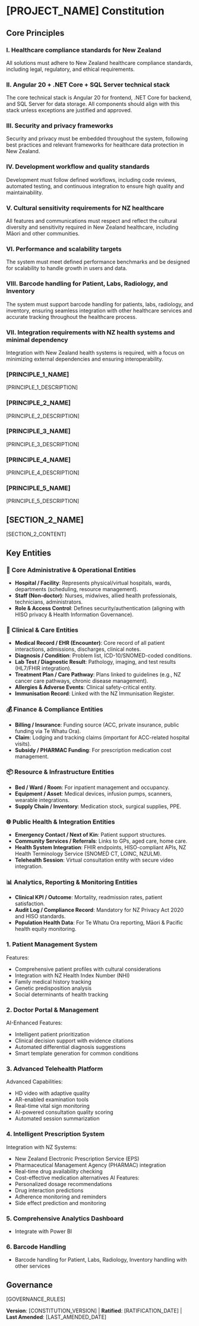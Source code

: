 # [PROJECT_NAME] Constitution
<!-- Example: Spec Constitution, TaskFlow Constitution, etc. -->

## Core Principles


### I. Healthcare compliance standards for New Zealand
All solutions must adhere to New Zealand healthcare compliance standards, including legal, regulatory, and ethical requirements.

### II. Angular 20 + .NET Core + SQL Server technical stack
The core technical stack is Angular 20 for frontend, .NET Core for backend, and SQL Server for data storage. All components should align with this stack unless exceptions are justified and approved.

### III. Security and privacy frameworks
Security and privacy must be embedded throughout the system, following best practices and relevant frameworks for healthcare data protection in New Zealand.

### IV. Development workflow and quality standards
Development must follow defined workflows, including code reviews, automated testing, and continuous integration to ensure high quality and maintainability.

### V. Cultural sensitivity requirements for NZ healthcare
All features and communications must respect and reflect the cultural diversity and sensitivity required in New Zealand healthcare, including Māori and other communities.

### VI. Performance and scalability targets
The system must meet defined performance benchmarks and be designed for scalability to handle growth in users and data.


### VIII. Barcode handling for Patient, Labs, Radiology, and Inventory
The system must support barcode handling for patients, labs, radiology, and inventory, ensuring seamless integration with other healthcare services and accurate tracking throughout the healthcare process.

### VII. Integration requirements with NZ health systems and minimal dependency
Integration with New Zealand health systems is required, with a focus on minimizing external dependencies and ensuring interoperability.

### [PRINCIPLE_1_NAME]
<!-- Example: I. Library-First -->
[PRINCIPLE_1_DESCRIPTION]
<!-- Example: Every feature starts as a standalone library; Libraries must be self-contained, independently testable, documented; Clear purpose required - no organizational-only libraries -->

### [PRINCIPLE_2_NAME]
<!-- Example: II. CLI Interface -->
[PRINCIPLE_2_DESCRIPTION]
<!-- Example: Every library exposes functionality via CLI; Text in/out protocol: stdin/args → stdout, errors → stderr; Support JSON + human-readable formats -->

### [PRINCIPLE_3_NAME]
<!-- Example: III. Test-First (NON-NEGOTIABLE) -->
[PRINCIPLE_3_DESCRIPTION]
<!-- Example: TDD mandatory: Tests written → User approved → Tests fail → Then implement; Red-Green-Refactor cycle strictly enforced -->

### [PRINCIPLE_4_NAME]
<!-- Example: IV. Integration Testing -->
[PRINCIPLE_4_DESCRIPTION]
<!-- Example: Focus areas requiring integration tests: New library contract tests, Contract changes, Inter-service communication, Shared schemas -->

### [PRINCIPLE_5_NAME]
<!-- Example: V. Observability, VI. Versioning & Breaking Changes, VII. Simplicity -->
[PRINCIPLE_5_DESCRIPTION]
<!-- Example: Text I/O ensures debuggability; Structured logging required; Or: MAJOR.MINOR.BUILD format; Or: Start simple, YAGNI principles -->

## [SECTION_2_NAME]
<!-- Example: Additional Constraints, Security Requirements, Performance Standards, etc. -->

[SECTION_2_CONTENT]
<!-- Example: Technology stack requirements, compliance standards, deployment policies, etc. -->



## Key Entities

### 🏥 Core Administrative & Operational Entities
- **Hospital / Facility**: Represents physical/virtual hospitals, wards, departments (scheduling, resource management).
- **Staff (Non-doctor)**: Nurses, midwives, allied health professionals, technicians, administrators.
- **Role & Access Control**: Defines security/authentication (aligning with HISO privacy & Health Information Governance).

### 💊 Clinical & Care Entities
- **Medical Record / EHR (Encounter)**: Core record of all patient interactions, admissions, discharges, clinical notes.
- **Diagnosis / Condition**: Problem list, ICD-10/SNOMED-coded conditions.
- **Lab Test / Diagnostic Result**: Pathology, imaging, and test results (HL7/FHIR integration).
- **Treatment Plan / Care Pathway**: Plans linked to guidelines (e.g., NZ cancer care pathways, chronic disease management).
- **Allergies & Adverse Events**: Clinical safety-critical entity.
- **Immunisation Record**: Linked with the NZ Immunisation Register.

### 💰 Finance & Compliance Entities
- **Billing / Insurance**: Funding source (ACC, private insurance, public funding via Te Whatu Ora).
- **Claim**: Lodging and tracking claims (important for ACC-related hospital visits).
- **Subsidy / PHARMAC Funding**: For prescription medication cost management.

### 📦 Resource & Infrastructure Entities
- **Bed / Ward / Room**: For inpatient management and occupancy.
- **Equipment / Asset**: Medical devices, infusion pumps, scanners, wearable integrations.
- **Supply Chain / Inventory**: Medication stock, surgical supplies, PPE.

### 🌐 Public Health & Integration Entities
- **Emergency Contact / Next of Kin**: Patient support structures.
- **Community Services / Referrals**: Links to GPs, aged care, home care.
- **Health System Integration**: FHIR endpoints, HISO-compliant APIs, NZ Health Terminology Service (SNOMED CT, LOINC, NZULM).
- **Telehealth Session**: Virtual consultation entity with secure video integration.

### 📊 Analytics, Reporting & Monitoring Entities
- **Clinical KPI / Outcome**: Mortality, readmission rates, patient satisfaction.
- **Audit Log / Compliance Record**: Mandatory for NZ Privacy Act 2020 and HISO standards.
- **Population Health Data**: For Te Whatu Ora reporting, Māori & Pacific health equity monitoring.

### 1. Patient Management System
Features:
- Comprehensive patient profiles with cultural considerations
- Integration with NZ Health Index Number (NHI)
- Family medical history tracking
- Genetic predisposition analysis
- Social determinants of health tracking

### 2. Doctor Portal & Management
AI-Enhanced Features:
- Intelligent patient prioritization
- Clinical decision support with evidence citations
- Automated differential diagnosis suggestions
- Smart template generation for common conditions

### 3. Advanced Telehealth Platform
Advanced Capabilities:
- HD video with adaptive quality
- AR-enabled examination tools
- Real-time vital sign monitoring
- AI-powered consultation quality scoring
- Automated session summarization

### 4. Intelligent Prescription System
Integration with NZ Systems:
- New Zealand Electronic Prescription Service (EPS)
- Pharmaceutical Management Agency (PHARMAC) integration
- Real-time drug availability checking
- Cost-effective medication alternatives
AI Features:
- Personalized dosage recommendations
- Drug interaction predictions
- Adherence monitoring and reminders
- Side effect prediction and monitoring

### 5. Comprehensive Analytics Dashboard
- Integrate with Power BI

### 6. Barcode Handling
- Barcode handling for Patient, Labs, Radiology, Inventory handling with other services

## Governance
<!-- Example: Constitution supersedes all other practices; Amendments require documentation, approval, migration plan -->

[GOVERNANCE_RULES]
<!-- Example: All PRs/reviews must verify compliance; Complexity must be justified; Use [GUIDANCE_FILE] for runtime development guidance -->

**Version**: [CONSTITUTION_VERSION] | **Ratified**: [RATIFICATION_DATE] | **Last Amended**: [LAST_AMENDED_DATE]
<!-- Example: Version: 2.1.1 | Ratified: 2025-06-13 | Last Amended: 2025-07-16 -->